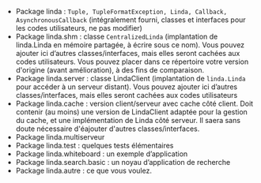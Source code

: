 - Package linda : `Tuple, TupleFormatException, Linda, Callback, AsynchronousCallback`
(intégralement fourni, classes et interfaces pour les codes utilisateurs, ne pas modifier)
- Package linda.shm : classe `CentralizedLinda`
(implantation de linda.Linda en mémoire partagée, à écrire sous ce nom). Vous pouvez ajouter ici d’autres classes/interfaces, mais elles seront cachées aux codes utilisateurs. Vous pouvez placer dans ce répertoire votre version d'origine (avant amélioration), à des fins de comparaison.
- Package linda.server : classe LindaClient (implantation de `linda.Linda` pour accéder à un serveur distant). Vous pouvez ajouter ici d’autres classes/interfaces, mais elles seront cachées aux codes utilisateurs
- Package linda.cache : version client/serveur avec cache côté client. Doit contenir (au moins) une version de LindaClient adaptée pour la gestion du cache, et une implémentation de Linda côté serveur. Il saera sans doute nécessaire d'éajouter d'autres classes/interfaces.
- Package linda.multiserveur
- Package linda.test : quelques tests élémentaires
- Package linda.whiteboard : un exemple d’application
- Package linda.search.basic : un noyau d’application de recherche
- Package linda.autre : ce que vous voulez.